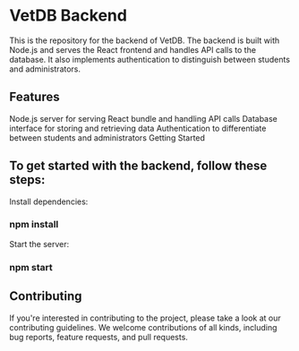 # VetDB Backend

This is the repository for the backend of VetDB. The backend is built with Node.js and serves the React frontend and handles API calls to the database. It also implements authentication to distinguish between students and administrators.

## Features

Node.js server for serving React bundle and handling API calls
Database interface for storing and retrieving data
Authentication to differentiate between students and administrators
Getting Started

## To get started with the backend, follow these steps:

Install dependencies:
### npm install
Start the server:
### npm start

## Contributing

If you're interested in contributing to the project, please take a look at our contributing guidelines. We welcome contributions of all kinds, including bug reports, feature requests, and pull requests.